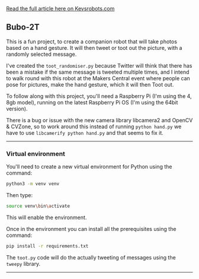 [Read the full article here on Kevsrobots.com](https://www.kevsrobots.com/blog/bubo-2t)

## Bubo-2T

This is a fun project, to create a companion robot that will take photos based on a hand gesture. It will then tweet or toot out the picture, with a randomly selected message. 

I've created the `toot_randomiser.py` because Twitter will think that there has been a mistake if the same message is tweeted multiple times, and I intend to walk round with this robot at the Makers Central event where people can pose for pictures, make the hand gesture, which it will then Toot out.  

To follow along with this project, you'll need a Raspberry Pi (I'm using the 4, 8gb model), running on the latest Raspberry Pi OS (I'm using the 64bit version).

There is a bug or issue with the new camera library libcamera2 and OpenCV & CVZone, so to work around this instead of running `python hand.py` we have to use `libcamerify python hand.py` and that seems to fix it.

---

### Virtual environment

You'll need to create a new virtual environment for Python using the command:

```bash
python3 -m venv venv
```

Then type:

```bash
source venv\bin\activate
```

This will enable the environment. 

Once in the environment you can install all the prerequisites using the command:

```bash
pip install -r requirements.txt
```

The `toot.py` code will do the actually tweeting of messages using the `tweepy` library.

---
